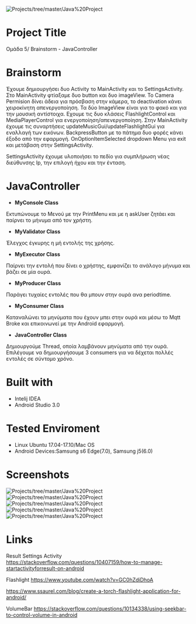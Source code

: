 ![Projects/tree/master/Java%20Project](/brainstormLogo.png)

# Project Title
Ομάδα 5/ Brainstorm - JavaController

# Brainstorm
Έχουμε δημιουργήσει δυο Activity το MainActivity και το SettingsActivity.
Στο MainActivity φτίαξαμε δυο button και δυο imageView. Το Camera Permision δίνει άδεια για πρόσβαση στην κάμερα, το deactivation κάνει χειροκίνητη απενεργοποίηση.
Τα δύο ImageView είναι για το φακό και για την μουσική αντίστοιχα. Εχουμε τις δυο κλάσεις FlashlightControl και MediaPlayerControl για ενεργοποίηση/απενεργοποίηση.
Στην MainActivity έχουμε τις συναρτήσεις updateMusicGui/updateFlashlightGui για εναλλαγή των εικόνων.
BackpressButton με το πάτημα δυο φορές κάνει έξοδο από την εφαρμογή.
OnOptionItemSelected dropdown Menu για exit και μετάβαση στην SettingsActivity.

SettingsActivity έχουμε υλοποιήσει το πεδίο για συμπλήρωση νέας διεύθυνσης Ιp, την επιλογή ήχου και την ένταση.

# JavaController
* **MyConsole Class**

Εκτυπώνουμε το Μενού με την PrintMenu και με η askUser ζητάει και παίρνει το μήνυμα από τον χρήστη.

* **ΜyValidator Class**

Έλεγχος έγκυρης η μή εντολής της χρήσης.

* **MyExecutor Class**

Παίρνει την εντολή που δίνει ο χρήστης, εμφανίζει το ανάλογο μήνυμα και βάζει σε μία ουρά. 

* **MyProducer Class**

Παράγει τυχαίες εντολές που θα μπουν στην ουρά ανα periodtime.

* **MyConsumer Class**

Καταναλώνει τα μηνύματα που έχουν μπει στην ουρά και μέσω το Mqtt  Broke και επικοινωνεί με την Android εφαρμογή. 

* **JavaController Class**
 

Δημιουργούμε Thread, οποία λαμβάνουν μηνύματα από την ουρά. Επιλέγουμε να δημιουργήσουμε 3 consumers για να δέχεται πολλές εντολές σε σύντομο χρόνο.

# Built with
* Intelij IDEA
* Android Studio 3.0

# Tested Enviroment
* Linux Ubuntu 17.04-17.10/Mac OS
* Android Devices:Samsung s6 Edge(7.0), Samsung j5(6.0)

# Screenshots 
![Projects/tree/master/Java%20Project](/JavaController1.jpg)
![Projects/tree/master/Java%20Project](/JavaController2.jpg)
![Projects/tree/master/Java%20Project](/JavaController3.jpg)
![Projects/tree/master/Java%20Project](/MainActivity.jpg)
![Projects/tree/master/Java%20Project](/SettingsActivity.jpg)

# Links
Result Settings Activity  https://stackoverflow.com/questions/10407159/how-to-manage-startactivityforresult-on-android
 
Flashlight https://www.youtube.com/watch?v=GC0hZdiDhoA
 
 https://www.ssaurel.com/blog/create-a-torch-flashlight-application-for-android/
 
 VolumeBar https://stackoverflow.com/questions/10134338/using-seekbar-to-control-volume-in-android
 
 
